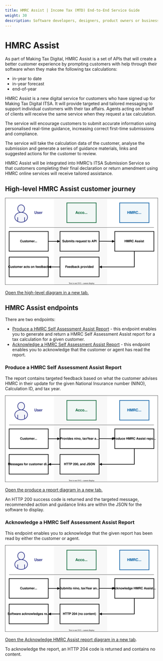```yaml
---
title: HMRC Assist | Income Tax (MTD) End-to-End Service Guide
weight: 30
description: Software developers, designers, product owners or business analysts. Integrate your software with the Income Tax API for Making Tax Digital.
---
```


# HMRC Assist
<!--- Section owner: Transactional Risking --->

As part of Making Tax Digital, HMRC Assist is a set of APIs that will create a better customer experience by prompting customers with help through their software when they make the following tax calculations: 

- in-year to date
- in-year forecast
- end-of-year

HMRC Assist is a new digital service for customers who have signed up for Making Tax Digital ITSA. It will provide targeted and tailored messaging to support individual customers with their tax affairs. Agents acting on behalf of clients will receive the same service when they request a tax calculation.

The service will encourage customers to submit accurate information using personalised real-time guidance, increasing correct first-time submissions and compliance.

The service will take the calculation data of the customer, analyse the submission and generate a series of guidance materials, links and suggested actions for the customer to review. 

HMRC Assist will be integrated into HMRC’s ITSA Submission Service so that customers completing their final declaration or return amendment using HMRC online services will receive tailored assistance.

## High-level HMRC Assist customer journey

<a href="figures/customer-journey-transactional-risking-high-level.svg" target="blank"><img src="figures/customer-journey-transactional-risking-high-level.svg" alt="High level diagram" style="width:720px;" /></a>

<a href="figures/customer-journey-transactional-risking-high-level.svg" target="blank">Open the high-level diagram in a new tab.</a>

## HMRC Assist endpoints

There are two endpoints:

* [Produce a HMRC Self Assessment Assist Report](https://developer.service.hmrc.gov.uk/api-documentation/docs/api/service/self-assessment-assist/1.0/oas/page#tag/Generate-Report/paths/~1individuals~1self-assessment~1assist~1reports~1%7Bnino%7D~1%7BtaxYear%7D~1%7BcalculationId%7D/post) - this endpoint enables you to generate and return a HMRC Self Assessment Assist report for a tax calculation for a given customer.
* [Acknowledge a HMRC Self Assessment Assist Report](https://developer.service.hmrc.gov.uk/api-documentation/docs/api/service/self-assessment-assist/1.0/oas/page#tag/Acknowledge-Report/paths/~1individuals~1self-assessment~1assist~1reports~1acknowledge~1%7Bnino%7D~1%7BreportId%7D~1%7BcorrelationId%7D/post) - this endpoint enables you to acknowledge that the customer or agent has read the report.

### Produce a HMRC Self Assessment Assist Report

The report contains targeted feedback based on what the customer advises HMRC in their update for the given National Insurance number (NINO), Calculation ID, and tax year.


<a href="figures/customer-journey-transactional-risking-produce-report.svg" target="blank"><img src="figures/customer-journey-transactional-risking-produce-report.svg" alt="Produce report" style="width:720px;" /></a>

<a href="figures/customer-journey-transactional-risking-produce-report.svg" target="blank">Open the produce a report diagram in a new tab.</a>

An HTTP 200 success code is returned and the targeted message, recommended action and guidance links are within the JSON for the software to display.

### Acknowledge a HMRC Self Assessment Assist Report

This endpoint enables you to acknowledge that the given report has been read by either the customer or agent.

<a href="figures/customer-journey-transactional-risking-acknowledge.svg" target="blank"><img src="figures/customer-journey-transactional-risking-acknowledge.svg" alt="Acknowledge a HMRC Assist Report" style="width:720px;" /></a>

<a href="figures/customer-journey-transactional-risking-acknowledge.svg" target="blank">Open the Acknowledge HMRC Assist report diagram in a new tab</a>.

To acknowledge the report, an HTTP 204 code is returned and contains no content.
